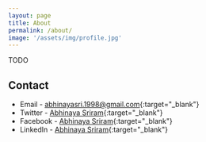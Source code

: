 ```yaml
---
layout: page
title: About
permalink: /about/
image: '/assets/img/profile.jpg'
---
```


TODO

## Contact
- Email - [abhinayasri.1998@gmail.com](mailto:abhinayasri.1998@gmail.com){:target="_blank"}
- Twitter - [Abhinaya Sriram](https://www.twitter.com/sriramabhinaya){:target="_blank"}
- Facebook - [Abhinaya Sriram](https://www.facebook.com/abhinaya.sriram){:target="_blank"}
- LinkedIn - [Abhinaya Sriram](https://www.linkedin.com/in/abhinaya-sriram-388716186){:target="_blank"}
